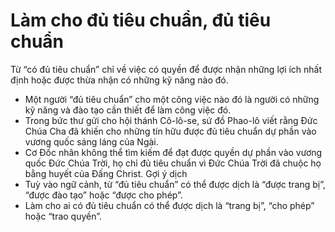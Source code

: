 # Làm cho đủ tiêu chuẩn, đủ tiêu chuẩn

Từ “có đủ tiêu chuẩn” chỉ về việc có quyền để được nhận những lợi ích nhất định hoặc được thừa nhận có những kỹ năng nào đó.
- Một người “đủ tiêu chuẩn” cho một công việc nào đó là người có những kỹ năng và đào tạo cần thiết để làm công việc đó.
- Trong bức thư gửi cho hội thánh Cô-lô-se, sứ đồ Phao-lô viết rằng Đức Chúa Cha đã khiến cho những tín hữu được đủ tiêu chuẩn dự phần vào vương quốc sáng láng của Ngài.
- Cơ Đốc nhân không thể tìm kiếm để đạt được quyền dự phần vào vương quốc Đức Chúa Trời, họ chỉ đủ tiêu chuẩn vì Đức Chúa Trời đã chuộc họ bằng huyết của Đấng Christ.
Gợi ý dịch
- Tuỳ vào ngữ cảnh, từ “đủ tiêu chuẩn” có thể được dịch là “được trang bị”, “được đào tạo” hoặc “được cho phép”.
- Làm cho ai có đủ tiêu chuẩn có thể được dịch là “trang bị”, “cho phép” hoặc “trao quyền”.

